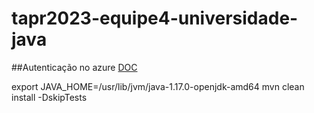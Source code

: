 # tapr2023-equipe4-universidade-java

##Autenticação no azure
[DOC](https://learn.microsoft.com/en-us/cli/azure/install-azure-cli-linux?pivots=apt)


export JAVA_HOME=/usr/lib/jvm/java-1.17.0-openjdk-amd64
mvn clean install -DskipTests

